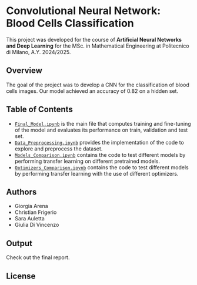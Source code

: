 # Convolutional Neural Network: Blood Cells Classification

This project was developed for the course of **Artificial Neural Networks and Deep Learning** for the MSc. in Mathematical Engineering at Politecnico di Milano, A.Y. 2024/2025.

## Overview
The goal of the project was to develop a CNN for the classification of blood cells images. Our model achieved an accuracy of 0.82 on a hidden set.

## Table of Contents
- [`Final_Model.ipynb`](Notebooks/Final_Model.ipynb) is the main file that computes training and fine-tuning of the model and evaluates its performance on train, validation and test set.
- [`Data_Preprocessing.ipynb`](Notebooks/Data_Preprocessing.ipynb) provides the implementation of the code to explore and preprocess the dataset.
- [`Models_Comparison.ipynb`](Notebooks/Models_Comparison.ipynb) contains the code to test different models by performing transfer learning on different pretrained models.
- [`Optimizers_Comparison.ipynb`](Notebooks/Optimizers_Comparison.ipynb) contains the code to test different models by performing transfer learning with the use of different optimizers.

## Authors
- Giorgia Arena
- Christian Frigerio 
- Sara Auletta 
- Giulia Di Vincenzo 

## Output
Check out the final report.

## License
